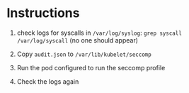 # Instructions

1. check logs for syscalls in `/var/log/syslog`: `grep syscall /var/log/syscall` (no one should appear)

2. Copy `audit.json` to `/var/lib/kubelet/seccomp`

3. Run the pod configured to run the seccomp profile

4. Check the logs again